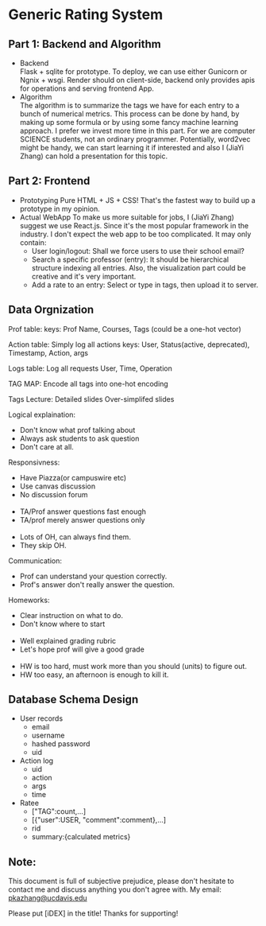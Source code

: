 # Generic Rating System
## Part 1: Backend and Algorithm
- Backend
\
Flask + sqlite for prototype. To deploy, we can use either Gunicorn or Ngnix + wsgi.
Render should on client-side, backend only provides apis for operations and serving frontend App.
- Algorithm
\
The algorithm is to summarize the tags we have for each entry to a bunch of numerical metrics.
This process can be done by hand, by making up some formula or by using some fancy machine learning approach.
I prefer we invest more time in this part. For we are computer SCIENCE students, not an ordinary programmer.
Potentially, word2vec might be handy, we can start learning it if interested and also I (JiaYi Zhang) can hold a presentation for this topic.

## Part 2: Frontend
+ Prototyping
Pure HTML + JS + CSS! That's the fastest way to build up a prototype in my opinion.
+ Actual WebApp
To make us more suitable for jobs, I (JiaYi Zhang) suggest we use React.js. Since it's the most popular framework in the industry. I don't expect the web app to be too complicated. It may only contain:
	* User login/logout: Shall we force users to use their school email?
	* Search a specific professor (entry): It should be hierarchical structure indexing all entries. Also, the visualization part could be creative and it's very important.
	* Add a rate to an entry: Select or type in tags, then upload it to server.
## Data Orgnization
Prof table:
keys: Prof Name, Courses, Tags (could be a one-hot vector)

Action table:
Simply log all actions
keys: User, Status(active, deprecated), Timestamp, Action, args

Logs table:
Log all requests
User, Time, Operation

TAG MAP:
Encode all tags into one-hot encoding

Tags
Lecture:
Detailed slides
Over-simplifed slides

Logical explaination:
- Don't know what prof talking about
- Always ask students to ask question
- Don't care at all.

Responsivness:
- Have Piazza(or campuswire etc)
- Use canvas discussion
- No discussion forum
\
&nbsp;
- TA/Prof answer questions fast enough
- TA/prof merely answer questions only
\
&nbsp;
- Lots of OH, can always find them.
- They skip OH.

Communication:
- Prof can understand your question correctly.
- Prof's answer don't really answer the question.

Homeworks:
- Clear instruction on what to do.
- Don't know where to start
\
&nbsp;
- Well explained grading rubric
- Let's hope prof will give a good grade
\
&nbsp;
- HW is too hard, must work more than you should (units) to figure out.
- HW too easy, an afternoon is enough to kill it.

## Database Schema Design

+ User records
  + email
  + username
  + hashed password
  + uid
+ Action log
  + uid
  + action
  + args
  + time
+ Ratee
  + ["TAG":count,...]
  + [{"user":USER, "comment":comment},...]
  + rid
  + summary:{calculated metrics}

## Note:
This document is full of subjective prejudice, please don't hesitate to contact me and discuss anything you don't agree with.
My email: pkazhang@ucdavis.edu

Please put [iDEX] in the title! Thanks for supporting!
